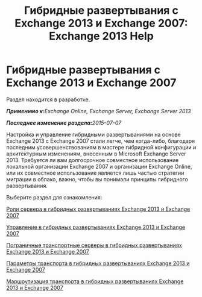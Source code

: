 ﻿---
title: 'Гибридные развертывания с Exchange 2013 и Exchange 2007: Exchange 2013 Help'
TOCTitle: Гибридные развертывания с Exchange 2013 и Exchange 2007
ms:assetid: 9ba4e071-cff4-4ae4-974a-935f818c04d6
ms:mtpsurl: https://technet.microsoft.com/ru-ru/library/Dn197893(v=EXCHG.150)
ms:contentKeyID: 54652151
ms.date: 01/11/2018
mtps_version: v=EXCHG.150
ms.translationtype: HT
---

# Гибридные развертывания с Exchange 2013 и Exchange 2007

Раздел находится в разработке.  

_<strong>Применимо к:</strong>Exchange Online, Exchange Server, Exchange Server 2013_

_<strong>Последнее изменение раздела:</strong>2015-07-07_

Настройка и управление гибридными развертываниями на основе Exchange 2013 с Exchange 2007 стали легче, чем когда-либо, благодаря последним усовершенствованиям в мастере гибридной конфигурации и архитектурным изменениям, внесенным в Microsoft Exchange Server 2013. Требуется ли вам долгосрочное совместное использование локальной организации Exchange 2007 и организации Exchange Online, или их совместное использование является лишь частью стратегии миграции в облако, важно, чтобы вы понимали принципы гибридного развертывания.

Выберите раздел для ознакомления:

[Роли сервера в гибридных развертываниях Exchange 2013 и Exchange 2007](server-roles-in-exchange-2013-exchange-2007-hybrid-deployments-exchange-2013-help.md)

[Управление в гибридных развертываниях Exchange 2013 и Exchange 2007](hybrid-management-in-exchange-2013-exchange-2007-hybrid-deployments-exchange-2013-help.md)

[Пограничные транспортные серверы в гибридных развертываниях Exchange 2013 и Exchange 2007](edge-transport-servers-in-exchange-2013-exchange-2007-hybrid-deployments-exchange-2013-help.md)

[Параметры транспорта в гибридных развертываниях Exchange 2013 и Exchange 2007](transport-options-in-exchange-2013-exchange-2007-hybrid-deployments-exchange-2013-help.md)

[Маршрутизация транспорта в гибридных развертываниях Exchange 2013 и Exchange 2007](transport-routing-in-exchange-2013-exchange-2007-hybrid-deployments-exchange-2013-help.md)

